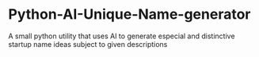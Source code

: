 # Python-AI-Unique-Name-generator
A small python utility that uses AI to generate  especial and distinctive startup name ideas subject to given descriptions
